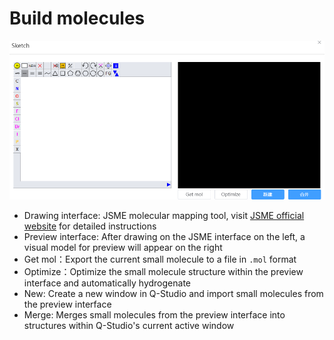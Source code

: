 # Build molecules

![build_crystal](nested/qstudio_manual_build_molecule.png)

- Drawing interface: JSME molecular mapping tool, visit [JSME official website](https://jsme-editor.github.io/help.html) for detailed instructions
- Preview interface: After drawing on the JSME interface on the left, a visual model for preview will appear on the right
- Get mol：Export the current small molecule to a file in `.mol` format
- Optimize：Optimize the small molecule structure within the preview interface and automatically hydrogenate
- New: Create a new window in Q-Studio and import small molecules from the preview interface
- Merge: Merges small molecules from the preview interface into structures within Q-Studio's current active window